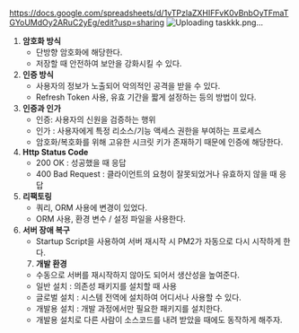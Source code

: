 https://docs.google.com/spreadsheets/d/1vTPzlaZXHIFFvK0vBnbOyTFmaTGYoUMdOy2ARuC2yEg/edit?usp=sharing
![Uploading taskkk.png…]()

1. **암호화 방식**
    - 단방향 암호화에 해당한다.
    - 저장할 때 안전하여 보안을 강화시킬 수 있다.
2. **인증 방식**
    - 사용자의 정보가 노출되어 악의적인 공격을 받을 수 있다.
    - Refresh Token 사용, 유효 기간을 짧게 설정하는 등의 방법이 있다.
3. **인증과 인가**
    - 인증: 사용자의 신원을 검증하는 행위
    - 인가 : 사용자에게 특정 리소스/기능 액세스 권한을 부여하는 프로세스
    - 암호화/복호화를 위해 고유한 시크릿 키가 존재하기 때문에 인증에 해당한다.
4. **Http Status Code**
    - 200 OK : 성공했을 때 응답
    - 400 Bad Request : 클라이언트의 요청이 잘못되었거나 유효하지 않을 때 응답
5. **리팩토링**
    - 쿼리, ORM 사용에 변경이 있었다.
    - ORM 사용, 환경 변수 / 설정 파일을 사용한다.
6. **서버 장애 복구**
    - Startup Script을 사용하여 서버 재시작 시 PM2가 자동으로 다시 시작하게 한다.
    7. **개발 환경**
    - 수동으로 서버를 재시작하지 않아도 되어서 생산성을 높여준다.
    - 일반 설치 : 의존성 패키지를 설치할 때 사용
    - 글로벌 설치 : 시스템 전역에 설치하여 어디서나 사용할 수 있다.
    - 개발용 설치 : 개발 과정에서만 필요한 패키지를 설치한다.
    - 개발용 설치로 다른 사람이 소스코드를 내려 받았을 때에도 동작하게 해주자.
